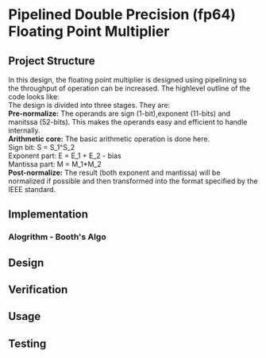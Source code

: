 # Pipelined Double Precision (fp64) Floating Point Multiplier
## Project Structure
In this design, the floating point multiplier is designed using pipelining so the throughput of operation can be increased. The highlevel outline of the code looks like:  
The design is divided into three stages. They are:  
**Pre-normalize:** The operands are sign (1-bit),exponent (11-bits) and manitssa (52-bits). This makes the operands easy and efficient to handle internally.  
**Arithmetic core:** The basic arithmetic operation is done here.  
Sign bit: S = S_1^S_2  
Exponent part: E = E_1 + E_2 - bias  
Mantissa part: M = M_1*M_2  
**Post-normalize:** The result (both exponent and mantissa) will be normalized if possible and then transformed into the format specified by the IEEE standard.   
## Implementation
### Alogrithm - Booth's Algo
## Design

## Verification

## Usage

## Testing
